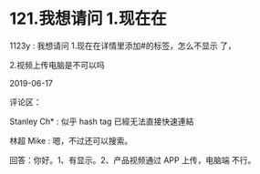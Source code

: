 # 121.我想请问 1.现在在

1123y : 我想请问 1.现在在详情里添加#的标签，怎么不显示 了，

2.视频上传电脑是不可以吗

2019-06-17

评论区：

Stanley Ch* : 似乎 hash tag 已經无法直接快速連結

林超 Mike : 嗯，不过还可以搜索。

回答：你好。1、有显示。2、产品视频通过 APP 上传，电脑端 不行。